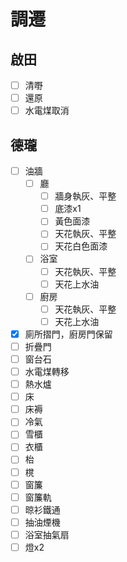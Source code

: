 # 調遷

## 啟田

- [ ] 清嘢
- [ ] 還原
- [ ] 水電煤取消

## 德瓏

- [ ] 油牆
    - [ ] 廳
        - [ ] 牆身執灰、平整
        - [ ] 底漆x1
        - [ ] 黃色面漆
        - [ ] 天花執灰、平整
        - [ ] 天花白色面漆
    - [ ] 浴室
        - [ ] 天花執灰、平整
        - [ ] 天花上水油
    - [ ] 廚房
        - [ ] 天花執灰、平整
        - [ ] 天花上水油
- [x] 廁所摺門，廚房門保留
- [ ] 折疊門
- [ ] 窗台石
- [ ] 水電煤轉移
- [ ] 熱水爐
- [ ] 床
- [ ] 床褥
- [ ] 冷氣
- [ ] 雪櫃
- [ ] 衣櫃
- [ ] 枱
- [ ] 櫈
- [ ] 窗簾
- [ ] 窗簾軌
- [ ] 晾衫鐵通
- [ ] 抽油煙機
- [ ] 浴室抽氣扇
- [ ] 燈x2